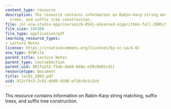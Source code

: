 ```yaml
---
content_type: resource
description: Ths resource contains information on Rabin-Karp string matching, suffix
  trees, and suffix tree construction.
file: /ol-ocw-studio-app/courses/6-854j-advanced-algorithms-fall-2005/912cf9c32c91d4d04586ef16c9c5c1cd_lec01_2003.pdf
file_size: 145360
file_type: application/pdf
learning_resource_types:
- Lecture Notes
license: https://creativecommons.org/licenses/by-nc-sa/4.0/
ocw_type: OCWFile
parent_title: Lecture Notes
parent_type: CourseSection
parent_uid: 801fa253-f5eb-de84-048e-e39c0b02cd11
resourcetype: Document
title: lec01_2003.pdf
uid: 912cf9c3-2c91-d4d0-4586-ef16c9c5c1cd
---
```

Ths resource contains information on Rabin-Karp string matching, suffix trees, and suffix tree construction.